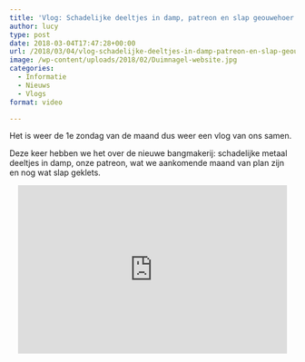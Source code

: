 ```yaml
---
title: 'Vlog: Schadelijke deeltjes in damp, patreon en slap geouwehoer'
author: lucy
type: post
date: 2018-03-04T17:47:28+00:00
url: /2018/03/04/vlog-schadelijke-deeltjes-in-damp-patreon-en-slap-geouwehoer/
image: /wp-content/uploads/2018/02/Duimnagel-website.jpg
categories:
  - Informatie
  - Nieuws
  - Vlogs
format: video

---
```

Het is weer de 1e zondag van de maand dus weer een vlog van ons samen.
  
Deze keer hebben we het over de nieuwe bangmakerij: schadelijke metaal deeltjes in damp, onze patreon, wat we aankomende maand van plan zijn en nog wat slap geklets.

<span class="embed-youtube" style="text-align:center; display: block;"><iframe class='youtube-player' type='text/html' width='474' height='297' src='https://www.youtube.com/embed/0ZuNGLgriC4?version=3&#038;rel=1&#038;fs=1&#038;autohide=2&#038;showsearch=0&#038;showinfo=1&#038;iv_load_policy=1&#038;wmode=transparent' allowfullscreen='true' style='border:0;'></iframe></span>